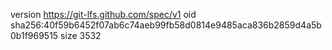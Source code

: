 version https://git-lfs.github.com/spec/v1
oid sha256:40f59b6452f07ab6c74aeb99fb58d0814e9485aca836b2859d4a5b0b1f969515
size 3532

